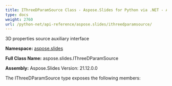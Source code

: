 ```yaml
---
title: IThreeDParamSource Class - Aspose.Slides for Python via .NET - API Reference
type: docs
weight: 2760
url: /python-net/api-reference/aspose.slides/ithreedparamsource/
---
```


3D properties source auxiliary interface

**Namespace:** [aspose.slides](/python-net/api-reference/aspose.slides/)

**Full Class Name:** aspose.slides.IThreeDParamSource

**Assembly:**  Aspose.Slides Version: 21.12.0.0

The IThreeDParamSource type exposes the following members:
